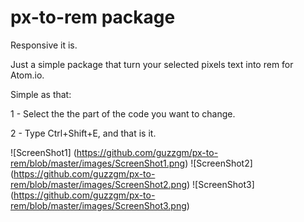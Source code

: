 # px-to-rem package

Responsive it is.

Just a simple package that turn your selected pixels text into rem for Atom.io.

Simple as that:

1 - Select the the part of the code you want to change.

2 - Type Ctrl+Shift+E, and that is it.

![ScreenShot1] (https://github.com/guzzgm/px-to-rem/blob/master/images/ScreenShot1.png)
![ScreenShot2] (https://github.com/guzzgm/px-to-rem/blob/master/images/ScreenShot2.png)
![ScreenShot3] (https://github.com/guzzgm/px-to-rem/blob/master/images/ScreenShot3.png)
